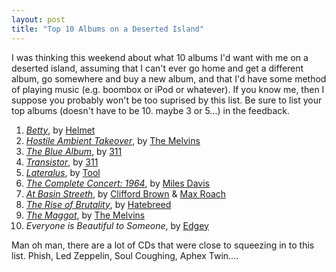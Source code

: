 ```yaml
---
layout: post
title: "Top 10 Albums on a Deserted Island"
---
```


    
<p>I was thinking this weekend about what 10 albums I'd want with me on a deserted         island, assuming that I can't ever go home and get a different album, go somewhere         and buy a new album, and that I'd have some method of playing music (e.g. boombox         or iPod or whatever).  If you know me, then I suppose you probably won't be too suprised         by this list.  Be sure to list your top albums (doesn't have to be 10.  maybe 3 or 5...) in the feedback.</p>




<ol>         
<li><em><a target="_blank" href="http://www.amazon.com/exec/obidos/tg/detail/-/B000001Y6G/qid=1136830329/sr=2-1/ref=pd_bbs_b_2_1/104-7399163-9537511?v=glance&amp;s=music">Betty</a></em>, by <a target="_blank" href="http://www.helmetmusic.com/">Helmet</a></li>         
<li><em><a target="_blank" href="http://www.amazon.com/gp/product/B000063KR1/qid=1136830342/sr=11-1/ref=sr_11_1/104-7399163-9537511?n=5174">Hostile Ambient Takeover</a></em>, by <a target="_blank"             href="http://www.melvins.com">The Melvins</a></li>         
<li><em><a target="_blank" href="http://www.amazon.com/exec/obidos/tg/detail/-/B00005ABHH/qid=1136830360/sr=2-3/ref=pd_bbs_b_2_3/104-7399163-9537511?v=glance&amp;s=music">The Blue Album</a></em>, by <a target="_blank"             href="http://www.311music.com">311</a></li>         
<li><em><a target="_blank" href="http://www.amazon.com/exec/obidos/tg/detail/-/B00005ABI6/qid=1136830375/sr=1-11/ref=sr_1_11/104-7399163-9537511?v=glance&amp;s=music">Transistor</a></em>, by <a target="_blank" href="http://www.311music.com">             311</a></li>         
<li><em><a target="_blank" href="http://www.amazon.com/exec/obidos/tg/detail/-/B00005B36H/qid=1136830396/sr=2-1/ref=pd_bbs_b_2_1/104-7399163-9537511?v=glance&amp;s=music">Lateralus</a></em>, by <a target="_blank" href="http://www.toolband.com">             Tool</a></li>         
<li><em><a target="_blank" href="http://www.amazon.com/exec/obidos/tg/detail/-/B000002865/qid=1136830411/sr=1-1/ref=sr_1_1/104-7399163-9537511?v=glance&amp;s=music">The Complete Concert: 1964</a></em>, by <a target="_blank"             href="http://en.wikipedia.org/wiki/Miles_davis">Miles Davis</a></li>         
<li><em><a target="_blank" href="http://www.amazon.com/exec/obidos/tg/detail/-/B0000046NH/qid=1136830431/sr=2-3/ref=pd_bbs_b_2_3/104-7399163-9537511?v=glance&amp;s=music">At Basin Streeth</a></em>, by <a target="_blank"             href="http://en.wikipedia.org/wiki/Clifford_Brown">Clifford Brown</a> &amp; <a target="_blank" href="http://en.wikipedia.org/wiki/Max_Roach">Max Roach</a></li>         
<li><em><a target="_blank" href="http://www.amazon.com/exec/obidos/tg/detail/-/B0000DJYNS/qid=1136830445/sr=1-1/ref=sr_1_1/104-7399163-9537511?v=glance&amp;s=music">The Rise of Brutality</a></em>, by <a target="_blank"             href="http://www.hatebreed.com/main.asp">Hatebreed</a></li>         
<li><em><a target="_blank" href="http://www.amazon.com/gp/product/B00000IWWL/qid=1136830457/sr=11-1/ref=sr_11_1/104-7399163-9537511?n=5174">The Maggot</a></em>, by <a target="_blank" href="http://www.melvins.com">The Melvins</a></li>         
<li><em>Everyone is Beautiful to Someone</em>, by <a target="_blank" href="http://www.edgey.net">Edgey</a></li>     
</ol>     
<p>Man oh man, there are a lot of CDs that were close to squeezing in to this list.  Phish, Led Zeppelin, Soul Coughing, Aphex Twin....</p>




  
